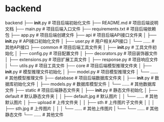 # backend

backend
├── __init__.py                             # 项目后端初始化文件
├── README.md                               # 项目后端说明文档
├── main.py                                 # 项目后端入口文件
├── requirements.txt                        # 项目后端依赖包
├── app.py                                  # 项目后端创建文件
├── api                                     # 项目后端API接口文件夹
│   ├── __init__.py                         # API接口初始化文件
│   ├── user.py                             # 用户相关API接口
│   └── ......                              # 其他API接口
├── common                                  # 项目后端工具文件夹
│   ├── __init__.py                         # 工具文件初始化
│   ├── config.py                           # 项目配置文件
│   ├── decorators.py                       # 项目装饰器文件
│   ├── extensions.py                       # 项目扩展工具文件
│   ├── response.py                         # 项目响应文件
│   └── utils.py                            # 项目工具文件
├── core                                    # 项目后端模型推理文件夹
│   ├── __init__.py                         # 模型推理文件初始化
│   ├── model.py                            # 项目模型推理文件
│   └── ......                              # 其他模型推理文件
├── database                                # 项目后端数据库文件夹
│   ├── __init__.py                         # 数据库初始化文件
│   ├── models.py                           # 数据库模型文件
│   └── ......                              # 其他数据库文件
├── static                                  # 项目后端静态文件夹
│   ├── __init__.py                         # 静态文件初始化
│   ├── default                             # 默认静态文件夹
│   │   ├── default.jpg                     # 默认图片
│   │   └── ......                          # 其他默认图片
│   ├── upload                              # 上传文件夹
│   │   ├── sth                             # 上传图片子文件夹
│   │   │   ├── sth.jpg                     # 上传图片
│   │   │   └── ......                      # 其他上传图片
|   └── └── ......                          # 其他静态文件
└── ......                                  # 其他文件
